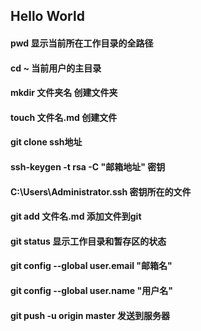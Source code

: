 ## Hello World
#### pwd 显示当前所在工作目录的全路径
#### cd ~ 当前用户的主目录
#### mkdir 文件夹名 创建文件夹
#### touch 文件名.md  创建文件
#### git clone ssh地址
#### ssh-keygen -t rsa -C "邮箱地址" 密钥
#### C:\Users\Administrator\.ssh 密钥所在的文件
#### git add 文件名.md 添加文件到git
#### git status 显示工作目录和暂存区的状态
#### git config --global user.email "邮箱名"
#### git config --global user.name "用户名"
#### git push -u origin master 发送到服务器